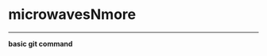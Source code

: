 # microwavesNmore
---------------------------------------------------------------------------------------
**basic git command**

